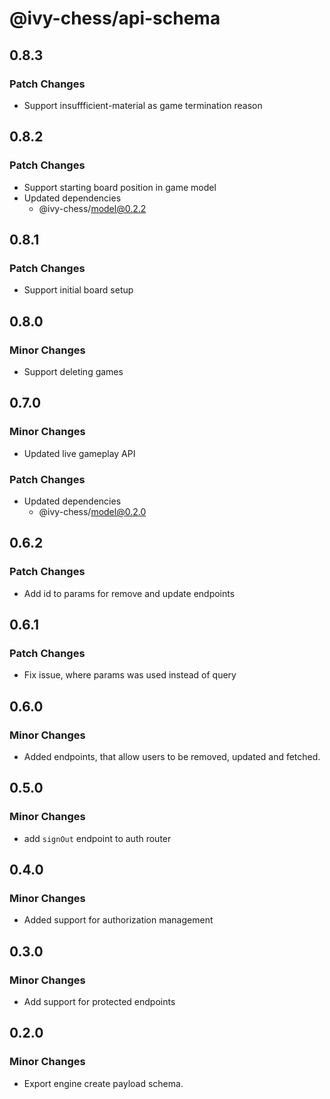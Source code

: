 # @ivy-chess/api-schema

## 0.8.3

### Patch Changes

- Support insuffficient-material as game termination reason

## 0.8.2

### Patch Changes

- Support starting board position in game model
- Updated dependencies
  - @ivy-chess/model@0.2.2

## 0.8.1

### Patch Changes

- Support initial board setup

## 0.8.0

### Minor Changes

- Support deleting games

## 0.7.0

### Minor Changes

- Updated live gameplay API

### Patch Changes

- Updated dependencies
  - @ivy-chess/model@0.2.0

## 0.6.2

### Patch Changes

- Add id to params for remove and update endpoints

## 0.6.1

### Patch Changes

- Fix issue, where params was used instead of query

## 0.6.0

### Minor Changes

- Added endpoints, that allow users to be removed, updated and fetched.

## 0.5.0

### Minor Changes

- add `signOut` endpoint to auth router

## 0.4.0

### Minor Changes

- Added support for authorization management

## 0.3.0

### Minor Changes

- Add support for protected endpoints

## 0.2.0

### Minor Changes

- Export engine create payload schema.
